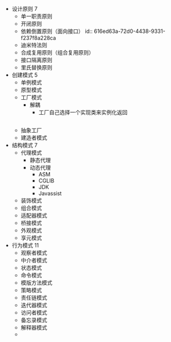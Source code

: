 - 设计原则 7
	- 单一职责原则
	- 开闭原则
	- 依赖倒置原则（面向接口）
	  id:: 616ed63a-72d0-4438-9331-f237f8a228ca
	- 迪米特法则
	- 合成复用原则（组合复用原则）
	- 接口隔离原则
	- 里氏替换原则
- 创建模式 5
	- 单例模式
	- 原型模式
	- 工厂模式
		- 解耦
			- 工厂自己选择一个实现类来实例化返回
			  ```java
			  
			  ```
	- 抽象工厂
	- 建造者模式
- 结构模式 7
	- 代理模式
		- 静态代理
		- 动态代理
			- ASM
			- CGLIB
			- JDK
			- Javassist
	- 装饰模式
	- 组合模式
	- 适配器模式
	- 桥接模式
	- 外观模式
	- 享元模式
- 行为模式 11
	- 观察者模式
	- 中介者模式
	- 状态模式
	- 命令模式
	- 模版方法模式
	- 策略模式
	- 责任链模式
	- 迭代器模式
	- 访问者模式
	- 备忘录模式
	- 解释器模式
	-